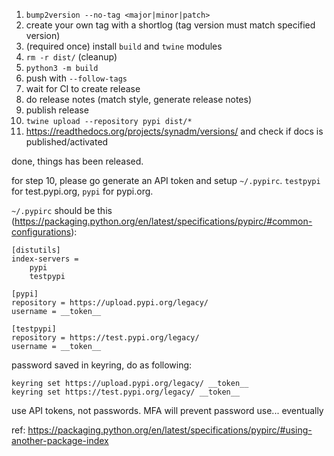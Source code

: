 1.  `bump2version --no-tag <major|minor|patch>`
2.  create your own tag with a shortlog (tag version must match specified
    version)
3.  (required once) install `build` and `twine` modules
4.  `rm -r dist/` (cleanup)
5.  `python3 -m build`
6.  push with `--follow-tags`
7.  wait for CI to create release
8.  do release notes (match style, generate release notes)
9.  publish release
10. `twine upload --repository pypi dist/*`
11. https://readthedocs.org/projects/synadm/versions/ and check if docs is
    published/activated

done, things has been released.

for step 10, please go generate an API token and setup `~/.pypirc`.
`testpypi` for test.pypi.org, `pypi` for pypi.org.

`~/.pypirc` should be this
(https://packaging.python.org/en/latest/specifications/pypirc/#common-configurations):

```
[distutils]
index-servers =
    pypi
    testpypi

[pypi]
repository = https://upload.pypi.org/legacy/
username = __token__

[testpypi]
repository = https://test.pypi.org/legacy/
username = __token__
```

password saved in keyring, do as following:
```
keyring set https://upload.pypi.org/legacy/ __token__
keyring set https://test.pypi.org/legacy/ __token__
```
use API tokens, not passwords. MFA will prevent password use... eventually

ref: https://packaging.python.org/en/latest/specifications/pypirc/#using-another-package-index
